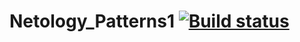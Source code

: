 # Netology_Patterns1 [![Build status](https://ci.appveyor.com/api/projects/status/pl5e9mvikl8nhdnx?svg=true)](https://ci.appveyor.com/project/Ishukov/netology-patterns1)
